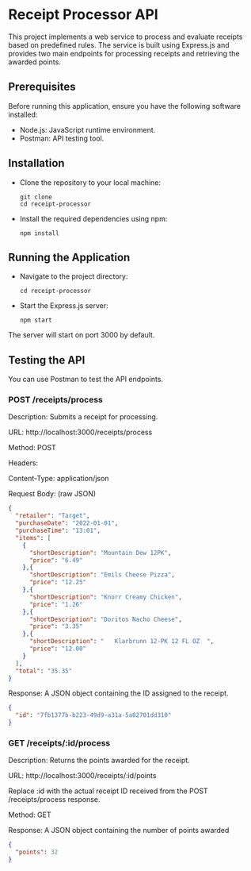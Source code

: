 # Receipt Processor API
This project implements a web service to process and evaluate receipts based on predefined rules. 
The service is built using Express.js and provides two main endpoints for processing receipts and retrieving the awarded points.

## Prerequisites
Before running this application, ensure you have the following software installed:

* Node.js: JavaScript runtime environment. 
* Postman: API testing tool. 
  
## Installation 
* Clone the repository to your local machine:
  ```
  git clone 
  cd receipt-processor
  ```
* Install the required dependencies using npm:

  ```
  npm install
  ```


## Running the Application 
* Navigate to the project directory:
  ```
  cd receipt-processor
  ```
* Start the Express.js server:

  ```
  npm start
  ```
The server will start on port 3000 by default.


## Testing the API

You can use Postman to test the API endpoints.

### POST /receipts/process

Description: Submits a receipt for processing.

URL: http://localhost:3000/receipts/process

Method: POST

Headers:

Content-Type: application/json

Request Body: (raw JSON)
```json
{
  "retailer": "Target",
  "purchaseDate": "2022-01-01",
  "purchaseTime": "13:01",
  "items": [
    {
      "shortDescription": "Mountain Dew 12PK",
      "price": "6.49"
    },{
      "shortDescription": "Emils Cheese Pizza",
      "price": "12.25"
    },{
      "shortDescription": "Knorr Creamy Chicken",
      "price": "1.26"
    },{
      "shortDescription": "Doritos Nacho Cheese",
      "price": "3.35"
    },{
      "shortDescription": "   Klarbrunn 12-PK 12 FL OZ  ",
      "price": "12.00"
    }
  ],
  "total": "35.35"
}
```

Response: A JSON object containing the ID assigned to the receipt.

```json
{
  "id": "7fb1377b-b223-49d9-a31a-5a02701dd310"
}

```

### GET /receipts/:id/process
Description: Returns the points awarded for the receipt.

URL: http://localhost:3000/receipts/:id/points

Replace :id with the actual receipt ID received from the POST /receipts/process response.

Method: GET

Response: A JSON object containing the number of points awarded
```json
{
  "points": 32
}

```